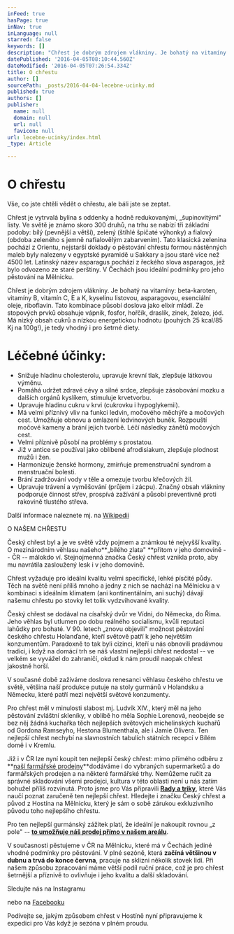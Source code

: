 ```yaml
---
inFeed: true
hasPage: true
inNav: true
inLanguage: null
starred: false
keywords: []
description: "Chřest je dobrým zdrojem vlákniny. Je bohatý na vitamíny: beta-karoten, vitamíny B, vitamín C, E a\_K, kyselinu listovou, asparagovou, esenciální oleje, riboflavin. Tato kombinace působí doslova jako elixír mládí. Ze stopových prvků obsahuje vápník, fosfor, hořčík, draslík, zinek, železo, jód. Má nízký obsah cukrů a\_nízkou energetickou hodnotu (pouhých 25 kcal/85 Kj na 100g!), je tedy vhodný i\_pro šetrné diety."
datePublished: '2016-04-05T08:10:44.560Z'
dateModified: '2016-04-05T07:26:54.334Z'
title: O chřestu
author: []
sourcePath: _posts/2016-04-04-lecebne-ucinky.md
published: true
authors: []
publisher:
  name: null
  domain: null
  url: null
  favicon: null
url: lecebne-ucinky/index.html
_type: Article

---
```

# O chřestu

Vše, co jste chtěli vědět o chřestu, ale báli jste se zeptat.

Chřest je vytrvalá bylina s oddenky a hodně redukovanými, „šupinovitými" listy. Ve světě je známo skoro 300 druhů, na trhu se nabízí tři základní podoby: bílý (pevnější a větší), zelený (štíhlé špičaté výhonky) a fialový (obdoba zeleného s jemně nafialovělým zabarvením). Tato klasická zelenina pochází z Orientu, nejstarší doklady o pěstování chřestu formou nástěnných maleb byly nalezeny v egyptské pyramidě u  Sakkary a jsou staré více než 4500 let. Latinský název asparagus pochází z řeckého slova asparagos, jež bylo odvozeno ze staré perštiny. V Čechách jsou ideální podmínky pro jeho pěstování na Mělnicku.

Chřest je dobrým zdrojem vlákniny. Je bohatý na vitamíny: beta-karoten, vitamíny B, vitamín C, E a K, kyselinu listovou, asparagovou, esenciální oleje, riboflavin. Tato kombinace působí doslova jako elixír mládí. Ze stopových prvků obsahuje vápník, fosfor, hořčík, draslík, zinek, železo, jód. Má nízký obsah cukrů a nízkou energetickou hodnotu (pouhých 25 kcal/85 Kj na 100g!), je tedy vhodný i pro šetrné diety.

# Léčebné účinky:

* Snižuje hladinu cholesterolu, upravuje krevní tlak, zlepšuje látkovou výměnu.
* Pomáhá udržet zdravé cévy a silné srdce, zlepšuje zásobování mozku a dalších orgánů kyslíkem, stimuluje krvetvorbu.
* Upravuje hladinu cukru v krvi (cukrovku i hypoglykemii).
* Má velmi příznivý vliv na funkci ledvin, močového měchýře a močových cest. Umožňuje obnovu a omlazení ledvinových buněk. Rozpouští močové kameny a brání jejich tvorbě. Léčí následky zánětů močových cest.
* Velmi příznivě působí na problémy s prostatou.
* Již v antice se používal jako oblíbené afrodisiakum, zlepšuje plodnost mužů i žen.
* Harmonizuje ženské hormony, zmírňuje premenstruační syndrom a menstruační bolesti.
* Brání zadržování vody v těle a omezuje tvorbu křečových žil.
* Upravuje trávení a vyměšování (průjem i zácpu). Značný obsah vlákniny podporuje činnost střev, prospívá zažívání a působí preventivně proti rakovině tlustého střeva.

Další informace naleznete mj. na [Wikipedii][0]

O NAŠEM CHŘESTU

Český chřest byl a je ve světě vždy pojmem a známkou té nejvyšší kvality. O mezinárodním věhlasu našeho**„bílého zlata" **přitom v jeho domovině -- ČR -- málokdo ví. Stejnojmenná značka Český chřest vznikla proto, aby mu navrátila zasloužený lesk i v jeho domovině.

Chřest vyžaduje pro ideální kvalitu velmi specifické, lehké písčité půdy. Těch na světě není příliš mnoho a jedny z nich se nachází na Mělnicku a v kombinaci s ideálním klimatem (ani kontinentálním, ani suchý) dávají našemu chřestu po stovky let tolik vydzvihované kvality.

Český chřest se dodával na císařský dvůr ve Vídni, do Německa, do Říma. Jeho věhlas byl utlumen po dobu reálného socialismu, kvůli reputaci lahůdky pro bohaté. V 90\. letech „znovu objevili" možnost pěstování českého chřestu Holanďané, kteří světově patří k jeho největším konzumentům. Paradoxně to tak byli cizinci, kteří u nás obnovili pradávnou tradici, i když na domácí trh se náš vlastní nejlepší chřest nedostal -- ve velkém se vyvážel do zahraničí, okdud k nám proudil naopak chřest jakostně horší.

V současné době zažíváme doslova renesanci věhlasu českého chřestu ve světě, většina naší produkce putuje na stoly gurmánů v Holandsku a Německu, které patří mezi největší světové konzumenty.

Pro chřest měl v minulosti slabost mj. Ludvík XIV., který měl na jeho pěstování zvláštní skleníky, v oblibě ho měla Sophie Lorenová, neobejde se bez něj žádná kuchařka těch nejlepších světových michelinských kuchařů od Gordona Ramseyho, Hestona Blumenthala, ale i Jamie Olivera. Ten nejlepší chřest nechybí na slavnostních tabulích státních recepcí v Bílém domě i v Kremlu.

Již i v ČR lze nyní koupit ten nejlepší český chřest: mimo přímého odběru z **[naší farmářské prodejny][1]**dodáváme i do vybraných supermarketů a do farmářských prodejen a na některé farmářské trhy. Nemůžeme ručit za správné skladování všemi prodejci, kultura v této oblasti není u nás zatím bohužel příliš rozvinutá. Proto jsme pro Vás připravili **[Rady a triky][2]**, které Vás naučí poznat zaručeně ten nejlepší chřest. Hledejte i značku Český chřest a původ z Hostína na Mělnicku, který je sám o sobě zárukou exkluzivního původu toho nejlepšího chřestu.

Pro ten nejlepší gurmánský zážitek platí, že ideální je nakoupit rovnou „z pole" -- **[to umožňuje náš prodej přímo v našem areálu][1]**.

V současnosti pěstujeme v ČR na Mělnicku, které má v Čechách jediné vhodné podmínky pro pěstování. V plné sezóně, která **začíná většinou v dubnu a trvá do konce června**, pracuje na sklizni několik stovek lidí. Při našem způsobu zpracování máme větší podíl ruční práce, což je pro chřest šetrnější a příznivě to ovlivňuje i jeho kvalitu a další skladování.

Sledujte nás na Instagramu

nebo na [Facebooku ][3]

Podívejte se, jakým způsobem chřest v Hostíně nyní připravujeme k expedici pro Vás když je sezóna v plném proudu.

[0]: http://cs.wikipedia.org/wiki/Ch%C5%99est_l%C3%A9ka%C5%99sk%C3%BD
[1]: http://www.ceskychrest.cz/kontakty/kudyknam/ "Jak se k nám dostanete?"
[2]: http://www.ceskychrest.cz/jak-poznat-cerstvy-chrest/ "Jak poznat čerstvý chřest"
[3]: www.facebook.com/Ceskychrest